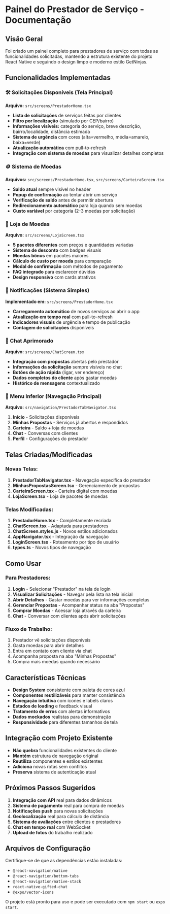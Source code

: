 # Painel do Prestador de Serviço - Documentação

## Visão Geral

Foi criado um painel completo para prestadores de serviço com todas as funcionalidades solicitadas, mantendo a estrutura existente do projeto React Native e seguindo o design limpo e moderno estilo GetNinjas.

## Funcionalidades Implementadas

### 🛠️ Solicitações Disponíveis (Tela Principal)
**Arquivo:** `src/screens/PrestadorHome.tsx`

- **Lista de solicitações** de serviços feitas por clientes
- **Filtro por localização** (simulado por CEP/bairro)
- **Informações visíveis:** categoria do serviço, breve descrição, bairro/localidade, distância estimada
- **Sistema de urgência** com cores (alta=vermelho, média=amarelo, baixa=verde)
- **Atualização automática** com pull-to-refresh
- **Integração com sistema de moedas** para visualizar detalhes completos

### 🪙 Sistema de Moedas
**Arquivos:** `src/screens/PrestadorHome.tsx`, `src/screens/CarteiraScreen.tsx`

- **Saldo atual** sempre visível no header
- **Popup de confirmação** ao tentar abrir um serviço
- **Verificação de saldo** antes de permitir abertura
- **Redirecionamento automático** para loja quando sem moedas
- **Custo variável** por categoria (2-3 moedas por solicitação)

### 🛒 Loja de Moedas
**Arquivo:** `src/screens/LojaScreen.tsx`

- **5 pacotes diferentes** com preços e quantidades variadas
- **Sistema de desconto** com badges visuais
- **Moedas bônus** em pacotes maiores
- **Cálculo de custo por moeda** para comparação
- **Modal de confirmação** com métodos de pagamento
- **FAQ integrado** para esclarecer dúvidas
- **Design responsivo** com cards atrativos

### 📨 Notificações (Sistema Simples)
**Implementado em:** `src/screens/PrestadorHome.tsx`

- **Carregamento automático** de novos serviços ao abrir o app
- **Atualização em tempo real** com pull-to-refresh
- **Indicadores visuais** de urgência e tempo de publicação
- **Contagem de solicitações** disponíveis

### 💬 Chat Aprimorado
**Arquivo:** `src/screens/ChatScreen.tsx`

- **Integração com propostas** abertas pelo prestador
- **Informações da solicitação** sempre visíveis no chat
- **Botões de ação rápida** (ligar, ver endereço)
- **Dados completos do cliente** após gastar moedas
- **Histórico de mensagens** contextualizado

### 📱 Menu Inferior (Navegação Principal)
**Arquivo:** `src/navigation/PrestadorTabNavigator.tsx`

1. **Início** - Solicitações disponíveis
2. **Minhas Propostas** - Serviços já abertos e respondidos
3. **Carteira** - Saldo + loja de moedas
4. **Chat** - Conversas com clientes
5. **Perfil** - Configurações do prestador

## Telas Criadas/Modificadas

### Novas Telas:
1. **PrestadorTabNavigator.tsx** - Navegação específica do prestador
2. **MinhasPropostasScreen.tsx** - Gerenciamento de propostas
3. **CarteiraScreen.tsx** - Carteira digital com moedas
4. **LojaScreen.tsx** - Loja de pacotes de moedas

### Telas Modificadas:
1. **PrestadorHome.tsx** - Completamente recriada
2. **ChatScreen.tsx** - Adaptada para prestadores
3. **ChatScreen.styles.js** - Novos estilos adicionados
4. **AppNavigator.tsx** - Integração da navegação
5. **LoginScreen.tsx** - Roteamento por tipo de usuário
6. **types.ts** - Novos tipos de navegação

## Como Usar

### Para Prestadores:
1. **Login** - Selecionar "Prestador" na tela de login
2. **Visualizar Solicitações** - Navegar pela lista na tela inicial
3. **Abrir Detalhes** - Gastar moedas para ver informações completas
4. **Gerenciar Propostas** - Acompanhar status na aba "Propostas"
5. **Comprar Moedas** - Acessar loja através da carteira
6. **Chat** - Conversar com clientes após abrir solicitações

### Fluxo de Trabalho:
1. Prestador vê solicitações disponíveis
2. Gasta moedas para abrir detalhes
3. Entra em contato com cliente via chat
4. Acompanha proposta na aba "Minhas Propostas"
5. Compra mais moedas quando necessário

## Características Técnicas

- **Design System** consistente com paleta de cores azul
- **Componentes reutilizáveis** para manter consistência
- **Navegação intuitiva** com ícones e labels claros
- **Estados de loading** e feedback visual
- **Tratamento de erros** com alertas informativos
- **Dados mockados** realistas para demonstração
- **Responsividade** para diferentes tamanhos de tela

## Integração com Projeto Existente

- **Não quebra** funcionalidades existentes do cliente
- **Mantém** estrutura de navegação original
- **Reutiliza** componentes e estilos existentes
- **Adiciona** novas rotas sem conflitos
- **Preserva** sistema de autenticação atual

## Próximos Passos Sugeridos

1. **Integração com API** real para dados dinâmicos
2. **Sistema de pagamento** real para compra de moedas
3. **Notificações push** para novas solicitações
4. **Geolocalização** real para cálculo de distância
5. **Sistema de avaliações** entre clientes e prestadores
6. **Chat em tempo real** com WebSocket
7. **Upload de fotos** do trabalho realizado

## Arquivos de Configuração

Certifique-se de que as dependências estão instaladas:
- `@react-navigation/native`
- `@react-navigation/bottom-tabs`
- `@react-navigation/native-stack`
- `react-native-gifted-chat`
- `@expo/vector-icons`

O projeto está pronto para uso e pode ser executado com `npm start` ou `expo start`.

